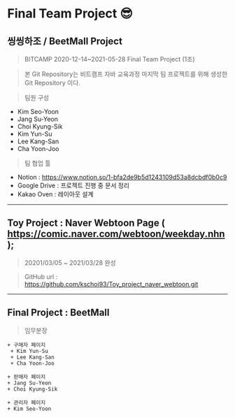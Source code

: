 # Final Team Project 😎
## 씽씽하조 / BeetMall Project

> BITCAMP 2020-12-14~2021-05-28 Final Team Project (1조)

> 본 Git Repository는 비트캠프 자바 교육과정 마지막 팀 프로젝트를 위해 생성한 Git Repository 이다.

> 팀원 구성 
 - Kim Seo-Yoon 
 - Jang Su-Yeon 
 - Choi Kyung-Sik 
 - Kim Yun-Su 
 - Lee Kang-San 
 - Cha Yoon-Joo

> 팀 협업 툴
 - Notion : https://www.notion.so/1-bfa2de9b5d1243109d53a8dcbdf0b0c9
 - Google Drive : 프로젝트 진행 중 문서 정리
 - Kakao Oven : 레이아웃 설계

---------------------------------------------------------------------------------

## Toy Project : Naver Webtoon Page ( https://comic.naver.com/webtoon/weekday.nhn );

> 20201/03/05 ~ 2021/03/28 완성

> GitHub url : https://github.com/kschoi93/Toy_project_naver_webtoon.git

-----------------------------------------------------------------------------------

## Final Project : BeetMall
> 임무분장
```
+ 구매자 페이지
 + Kim Yun-Su 
 + Lee Kang-San 
 + Cha Yoon-Joo
 ```
 ```
+ 판매자 페이지
 + Jang Su-Yeon 
 + Choi Kyung-Sik
  ```
  ```
+ 관리자 페이지
 + Kim Seo-Yoon 
```
